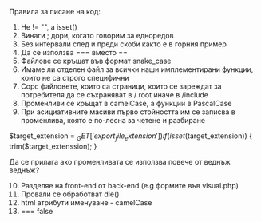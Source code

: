 Правила за писане на код:

1. Не != "", а isset()
2. Винаги ; дори, когато говорим за едноредов <?php ?>
3. Без интервали след и преди скоби както е в горния пример
4. Да се използва === вместо ==
5. Файлове се кръщат във формат snake_case
6. Имаме ли отделен файл за всички наши имплементирани функции, които не са строго специфични
7. Сорс файловете, които са страници, които се зареждат за потребителя да се съхраняват в / root иначе в /include
8. Променливи се кръщат в camelCase, a функции в PascalCase
9. При асициативните масиви първо стойността им се записва в променлива, която е по-лесна за четене и разбиране

$target_extension = $_GET['export_file_extension'])
if (isset($target_extension)) {
	trim($target_extenssion);
}

Да се прилага aко променливата се използва повече от веднъж веднъж?

10. Разделяе на front-end от back-end (e.g формите във visual.php)
12. Провали се обработват die()
13. html атрибути именуване - camelCase
14. === false
